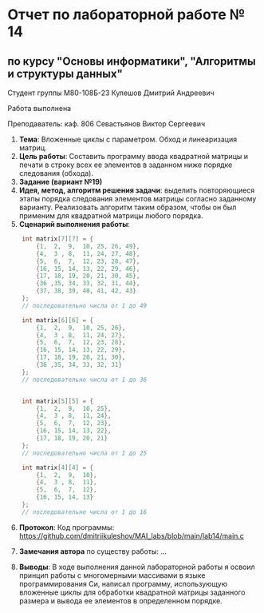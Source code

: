 # Отчет по лабораторной работе № 14
## по курсу "Основы информатики", "Алгоритмы и структуры данных"

Студент группы М80-108Б-23 Кулешов Дмитрий Андреевич

Работа выполнена

Преподаватель: каф. 806 Севастьянов Виктор Сергеевич

1. **Тема**: Вложенные циклы с параметром. Обход и линеаризация матриц.
2. **Цель работы**: Составить программу ввода квадратной матрицы и печати в строку всех ее элементов в заданном ниже порядке следования (обхода).
3. **Задание (вариант №19)**
4. **Идея, метод, алгоритм решения задачи**: выделить повторяющиеся этапы порядка следования элементов матрицы согласно заданному варианту. Реализовать алгоритм таким образом, чтобы он был применим для квадратной матрицы любого порядка.
5. **Сценарий выполнения работы**: 

```c
    int matrix[7][7] = {
        {1,  2,  9,  10, 25, 26, 49},
        {4,  3 , 8,  11, 24, 27, 48},
        {5,  6,  7,  12, 23, 28, 47},
        {16, 15, 14, 13, 22, 29, 46},
        {17, 18, 19, 20, 21, 30, 45},
        {36 ,35, 34, 33, 32, 31, 44},
        {37, 38, 39, 40, 41, 42, 43}
    };
    // последовательно числа от 1 до 49

    int matrix[6][6] = {
        {1,  2,  9,  10, 25, 26},
        {4,  3 , 8,  11, 24, 27},
        {5,  6,  7,  12, 23, 28},
        {16, 15, 14, 13, 22, 29},
        {17, 18, 19, 20, 21, 30},
        {36 ,35, 34, 33, 32, 31}
    };
    // последовательно числа от 1 до 36


    int matrix[5][5] = {
        {1,  2,  9,  10, 25},
        {4,  3 , 8,  11, 24},
        {5,  6,  7,  12, 23},
        {16, 15, 14, 13, 22},
        {17, 18, 19, 20, 21}
    };
    // последовательно числа от 1 до 25

    int matrix[4][4] = {
        {1,  2,  9,  10},
        {4,  3 , 8,  11},
        {5,  6,  7,  12},
        {16, 15, 14, 13}
    };
    // последовательно числа от 1 до 16
```

6. **Протокол**: Код программы: https://github.com/dmitriikuleshov/MAI_labs/blob/main/lab14/main.c
7. **Замечания автора** по существу работы: ...

8. **Выводы**: В ходе выполнения данной лабораторной работы я освоил принцип работы с многомерными массивами в языке программирования Си, написал программу, использующую вложенные циклы для обработки квадратной матрицы заданного размера и вывода ее элементов в определенном порядке.